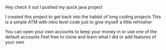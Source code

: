 Hey check it out I pushed my quick java project

I created this project to get back into the habbit of long coding projects
This is a simple ATM with intro level code just to give myself a little refresher

You can open your own accounts to keep your money in or use one of the default accounts
Feel free to clone and learn what I did or add features of your own
